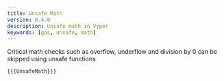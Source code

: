 ```yaml
---
title: Unsafe Math
version: 0.4.0
description: Unsafe math in Vyper
keywords: [gas, unsafe, math]
---
```


Critical math checks such as overflow, underflow and division by 0 can be skipped using unsafe functions

```vyper
{{{UnsafeMath}}}
```
